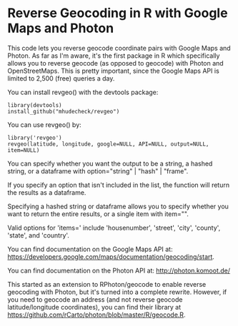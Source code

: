 # Reverse Geocoding in R with Google Maps and Photon 

This code lets you reverse geocode coordinate pairs with Google Maps and Photon.  As far as I'm aware, it's the first package in R which specifically allows you to reverse geocode (as opposed to geocode) with Photon and OpenStreetMaps.  This is pretty important, since the Google Maps API is limited to 2,500 (free) queries a day.

You can install revgeo() with the devtools package:
```
library(devtools)
install_github("mhudecheck/revgeo")
```
You can use revgeo() by:
```
library('revgeo')
revgeo(latitude, longitude, google=NULL, API=NULL, output=NULL, item=NULL)
```

You can specify whether you want the output to be a string, a hashed string, or a dataframe with option="string" | "hash" | "frame".

If you specify an option that isn't included in the list, the function will return the results as a dataframe.

Specifying a hashed string or dataframe allows you to specify whether you want to return the entire results, or a single item with item="".

Valid options for 'items=' include 'housenumber', 'street', 'city', 'county', 'state', and 'country'.

You can find documentation on the Google Maps API at: https://developers.google.com/maps/documentation/geocoding/start.

You can find documentation on the Photon API at: http://photon.komoot.de/

This started as an extension to RPhoton/geocode to enable reverse geocoding with Photon, but it's turned into a complete rewrite.  However, if you need to geocode an address (and not reverse geocode latitude/longitude coordinates), you can find their library at https://github.com/rCarto/photon/blob/master/R/geocode.R. 
